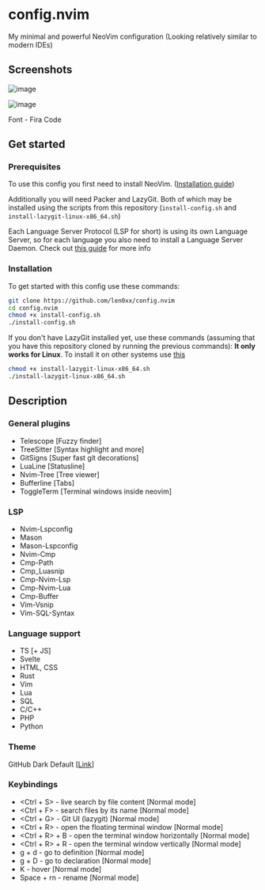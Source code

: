 # config.nvim

My minimal and powerful NeoVim configuration (Looking relatively similar to modern IDEs)

## Screenshots

![image](https://user-images.githubusercontent.com/21990466/221374532-7527f6b5-20f2-4d39-8567-d470110793fd.png)

![image](https://user-images.githubusercontent.com/21990466/221374460-b2beb1e8-e669-44a8-8659-35f72f7b5503.png)

Font - Fira Code

## Get started

### Prerequisites

To use this config you first need to install NeoVim. ([Installation guide](https://github.com/neovim/neovim/wiki/Installing-Neovim))

Additionally you will need Packer and LazyGit. Both of which may be installed using the scripts from this repository (`install-config.sh` and `install-lazygit-linux-x86_64.sh`)

Each Language Server Protocol (LSP for short) is using its own Language Server, so for each language you also need to install a Language Server Daemon. Check out [this guide](https://github.com/neovim/nvim-lspconfig/blob/master/doc/server_configurations.md) for more info

### Installation

To get started with this config use these commands:
```bash
git clone https://github.com/len0xx/config.nvim
cd config.nvim
chmod +x install-config.sh
./install-config.sh
```

If you don't have LazyGit installed yet, use these commands (assuming that you have this repository cloned by running the previous commands):
**It only works for Linux**. To install it on other systems use [this](https://github.com/jesseduffield/lazygit)
```bash
chmod +x install-lazygit-linux-x86_64.sh
./install-lazygit-linux-x86_64.sh
```

## Description

### General plugins

- Telescope [Fuzzy finder]
- TreeSitter [Syntax highlight and more]
- GitSigns [Super fast git decorations]
- LuaLine [Statusline]
- Nvim-Tree [Tree viewer]
- Bufferline [Tabs]
- ToggleTerm [Terminal windows inside neovim]

### LSP
- Nvim-Lspconfig
- Mason
- Mason-Lspconfig
- Nvim-Cmp
- Cmp-Path
- Cmp_Luasnip
- Cmp-Nvim-Lsp
- Cmp-Nvim-Lua
- Cmp-Buffer
- Vim-Vsnip
- Vim-SQL-Syntax

### Language support
- TS [+ JS]
- Svelte
- HTML, CSS
- Rust
- Vim
- Lua
- SQL
- C/C++
- PHP
- Python
 
### Theme
GitHub Dark Default [[Link](https://github.com/projekt0n/github-nvim-theme)]
 
### Keybindings
- <Ctrl + S> - live search by file content [Normal mode]
- <Ctrl + F> - search files by its name [Normal mode]
- <Ctrl + G> - Git UI (lazygit) [Normal mode]
- <Ctrl + R> - open the floating terminal window [Normal mode]
- <Ctrl + R> + B - open the terminal window horizontally [Normal mode]
- <Ctrl + R> + R - open the terminal window vertically [Normal mode]
- g + d - go to definition [Normal mode]
- g + D - go to declaration [Normal mode]
- K - hover [Normal mode]
- Space + rn - rename [Normal mode]
